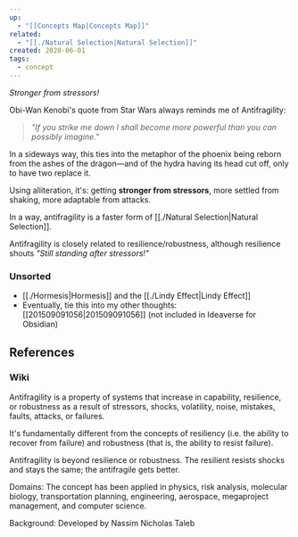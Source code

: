 ```yaml
---
up:
  - "[[Concepts Map|Concepts Map]]"
related:
  - "[[./Natural Selection|Natural Selection]]"
created: 2020-06-01
tags:
  - concept
---
```

 *Stronger from stressors!*

Obi-Wan Kenobi's quote from Star Wars always reminds me of Antifragility:

> *"If you strike me down I shall become more powerful than you can possibly imagine."* 

In a sideways way, this ties into the metaphor of the phoenix being reborn from the ashes of the dragon—and of the hydra having its head cut off, only to have two replace it. 

Using alliteration, it's: getting **stronger from stressors**, more settled from shaking, more adaptable from attacks.

In a way, antifragility is a faster form of [[./Natural Selection|Natural Selection]].

Antifragility is closely related to resilience/robustness, although resilience shouts *"Still standing after stressors!"*

### Unsorted
- [[./Hormesis|Hormesis]] and the [[./Lindy Effect|Lindy Effect]]
- Eventually, tie this into my other thoughts: [[201509091056|201509091056]] (not included in Ideaverse for Obsidian)

## References
### Wiki
Antifragility is a property of systems that increase in capability, resilience, or robustness as a result of stressors, shocks, volatility, noise, mistakes, faults, attacks, or failures. 

It's fundamentally different from the concepts of resiliency (i.e. the ability to recover from failure) and robustness (that is, the ability to resist failure). 

Antifragility is beyond resilience or robustness. The resilient resists shocks and stays the same; the antifragile gets better.

Domains: The concept has been applied in physics, risk analysis, molecular biology, transportation planning, engineering, aerospace, megaproject management, and computer science.

Background: Developed by Nassim Nicholas Taleb


